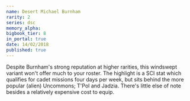 ```yaml
---
name: Desert Michael Burnham
rarity: 2
series: dsc
memory_alpha:
bigbook_tier: 8
in_portal: true
date: 14/02/2018
published: true
---
```


Despite Burnham's strong reputation at higher rarities, this windswept variant won't offer much to your roster. The highlight is a SCI stat which qualifies for cadet missions four days per week, but sits behind the more popular (alien) Uncommons; T'Pol and Jadzia. There's little else of note besides a relatively expensive cost to equip.
